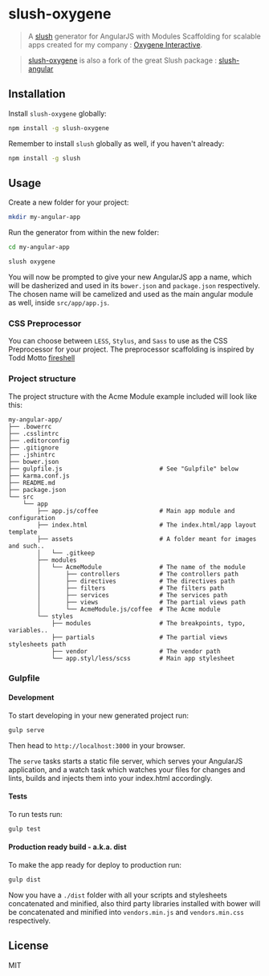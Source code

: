 slush-oxygene
==============

> A [slush](http://slushjs.github.io) generator for AngularJS with Modules Scaffolding for scalable apps created for my company : [Oxygene Interactive](http://www.oxygene-interactive.com/).

> [slush-oxygene](https://github.com/Argetloum/slush-oxygene) is also a fork of the great Slush package : [slush-angular](https://github.com/slushjs/slush-angular)

## Installation

Install `slush-oxygene` globally:

```bash
npm install -g slush-oxygene
```

Remember to install `slush` globally as well, if you haven't already:

```bash
npm install -g slush
```

## Usage

Create a new folder for your project:

```bash
mkdir my-angular-app
```

Run the generator from within the new folder:

```bash
cd my-angular-app

slush oxygene
```

You will now be prompted to give your new AngularJS app a name, which will be dasherized and used in its `bower.json` and `package.json` respectively. The chosen name will be camelized and used as the main angular module as well, inside `src/app/app.js`.

### CSS Preprocessor

You can choose between `LESS`, `Stylus`, and `Sass` to use as the CSS Preprocessor for your project.
The preprocessor scaffolding is inspired by Todd Motto [fireshell](https://github.com/toddmotto/fireshell)

### Project structure

The project structure with the Acme Module example included will look like this:

```
my-angular-app/
├── .bowerrc
├── .csslintrc
├── .editorconfig
├── .gitignore
├── .jshintrc
├── bower.json
├── gulpfile.js                           # See "Gulpfile" below
├── karma.conf.js
├── README.md
├── package.json
└── src
    └── app
        ├── app.js/coffee                 # Main app module and configuration
        ├── index.html                    # The index.html/app layout template
        ├── assets                        # A folder meant for images and such..
        │   └── .gitkeep
        ├── modules
        │   └── AcmeModule                # The name of the module
        │       ├── controllers           # The controllers path
        │       ├── directives            # The directives path
        │       ├── filters               # The filters path
        │       ├── services              # The services path
        │       ├── views                 # The partial views path
        │       └── AcmeModule.js/coffee  # The Acme module
        └── styles
            ├── modules                   # The breakpoints, typo, variables..
            ├── partials                  # The partial views stylesheets path
            ├── vendor                    # The vendor path
            └── app.styl/less/scss        # Main app stylesheet
```

### Gulpfile

#### Development

To start developing in your new generated project run:

```bash
gulp serve
```

Then head to `http://localhost:3000` in your browser.

The `serve` tasks starts a static file server, which serves your AngularJS application, and a watch task which watches your files for changes and lints, builds and injects them into your index.html accordingly.

#### Tests

To run tests run:

```bash
gulp test
```

#### Production ready build - a.k.a. dist

To make the app ready for deploy to production run:

```bash
gulp dist
```

Now you have a `./dist` folder with all your scripts and stylesheets concatenated and minified, also third party libraries installed with bower will be concatenated and minified into `vendors.min.js` and `vendors.min.css` respectively.

## License

MIT
